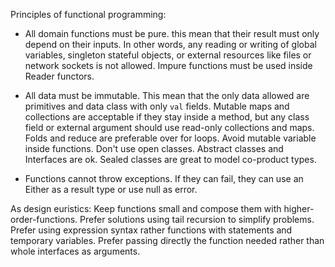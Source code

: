 Principles of functional programming:
- All domain functions must be pure. this mean that their result must only depend on their inputs. In other words, any reading or writing of global variables, singleton stateful objects, or external resources like files or network sockets is not allowed.
  Impure functions must be used inside Reader functors.

- All data must be immutable. This mean that the only data allowed are primitives and data class with only `val` fields. Mutable maps and collections are acceptable if they stay inside a method, but any class field or external argument should use read-only collections and maps. Folds and reduce are preferable over for loops. Avoid mutable variable inside functions.
 Don't use open classes. Abstract classes and Interfaces are ok. Sealed classes are great to model co-product types.

- Functions cannot throw exceptions. If they can fail, they can use an Either as a result type or use null as error.

As design euristics:
Keep functions small and compose them with higher-order-functions.
Prefer solutions using tail recursion to simplify problems.
Prefer using expression syntax rather functions with statements and temporary variables.
Prefer passing directly the function needed rather than whole interfaces as arguments.
